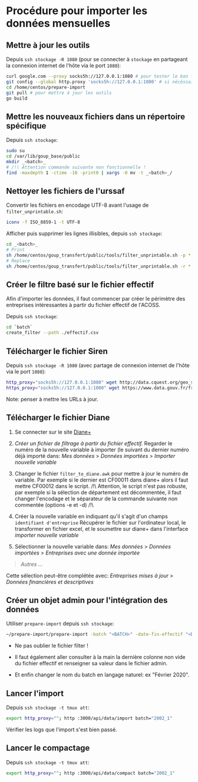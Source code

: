 # Procédure pour importer les données mensuelles

## Mettre à jour les outils

Depuis `ssh stockage -R 1080` (pour se connecter à `stockage` en partageant la connexion internet de l'hôte via le port `1080`):

```sh
curl google.com --proxy socks5h://127.0.0.1:1080 # pour tester le bon fonctionnement du proxy http
git config --global http.proxy 'socks5h://127.0.0.1:1080' # si nécéssaire: pour que git utilise le proxy
cd /home/centos/prepare-import
git pull # pour mettre à jour les outils
go build
```

## Mettre les nouveaux fichiers dans un répertoire spécifique

Depuis `ssh stockage`:

```sh
sudo su
cd /var/lib/goup_base/public
mkdir _<batch>_
# /!\ Attention commande suivante non fonctionnelle !
find -maxdepth 1 -ctime -10 -print0 | xargs -0 mv -t _<batch>_/
```

## Nettoyer les fichiers de l'urssaf

Convertir les fichiers en encodage UTF-8 avant l'usage de `filter_unprintable.sh`:

```sh
iconv -f ISO_8859-1 -t UTF-8
```

Afficher puis supprimer les lignes illisibles, depuis `ssh stockage`:

```sh
cd _<batch>_
# Print
sh /home/centos/goup_transfert/public/tools/filter_unprintable.sh -p *
# Replace
sh /home/centos/goup_transfert/public/tools/filter_unprintable.sh -r *
```

## Créer le filtre basé sur le fichier effectif

Afin d'importer les données, il faut commencer par créer le périmètre des
entreprises intéressantes à partir du fichier effectif de l'ACOSS.

Depuis `ssh stockage`:

```sh
cd `batch`
create_filter --path ./effectif.csv
```

## Télécharger le fichier Siren

Depuis `ssh stockage -R 1080` (avec partage de connexion internet de l'hôte via le port `1080`):

```sh
http_proxy="socks5h://127.0.0.1:1080" wget http://data.cquest.org/geo_sirene/v2019/last/StockEtablissement_utf8_geo.csv.gz
https_proxy="socks5h://127.0.0.1:1080" wget https://www.data.gouv.fr/fr/datasets/r/c63c91ec-7659-490b-baac-98ee599ece37
```

Note: penser à mettre les URLs à jour.

## Télécharger le fichier Diane

1. Se connecter sur le site [Diane+](https://diane.bvdinfo.com)

2. _Créer un fichier de filtrage à partir du fichier effectif._
   Regarder le numéro de la nouvelle variable à importer (le suivant du dernier
   numéro déjà importé dans:
   _Mes données_ > _Données importées_ > _Importer nouvelle variable_

3. Changer le fichier `filter_to_diane.awk`
   pour mettre à jour le numéro de variable.
   Par exemple si le dernier est CF00011 dans diane+ alors il faut mettre CF00012
   dans le script.
   /!\ Attention, le script n'est pas robuste, par exemple si la sélection de
   département est décommentée, il faut changer l'encodage et le séparateur de la
   commande suivante non commentée (options -e et -d) /!\

4. Créer la nouvelle variable en indiquant qu'il s'agit d'un champs `identifiant d'entreprise`
   Récupérer le fichier sur l'ordinateur local, le transformer en fichier excel,
   et le soumettre sur diane+ dans l'interface _importer nouvelle variable_

5. Sélectionner la nouvelle variable dans:
   _Mes données_ > _Données importées_ > _Entreprises avec une donnée importée_

> _Autres ..._

Cette sélection peut-être complétée avec:
_Entreprises mises à jour_ > _Données financières et descriptives_

## Créer un objet admin pour l'intégration des données

Utiliser `prepare-import` depuis `ssh stockage`:

```sh
~/prepare-import/prepare-import -batch "<BATCH>" -date-fin-effectif "<DATE>" -path "../goup/public"
```

- Ne pas oublier le fichier filter !
- Il faut également aller consulter à la main la dernière colonne non vide du
  fichier effectif et renseigner sa valeur dans le fichier admin.

- Et enfin changer le nom du batch en langage naturel: ex "Février 2020".

## Lancer l'import

Depuis `ssh stockage -t tmux att`:

```sh
export http_proxy=""; http :3000/api/data/import batch="2002_1"
```

Vérifier les logs que l'import s'est bien passé.

## Lancer le compactage

Depuis `ssh stockage -t tmux att`:

```sh
export http_proxy=""; http :3000/api/data/compact batch="2002_1"
```

